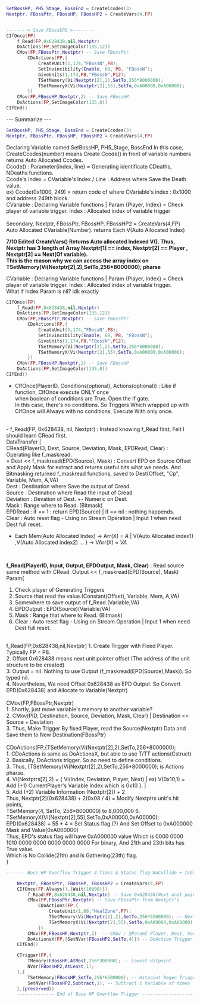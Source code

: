 ```lua
SetBossHP, PH5_Stage, BossEnd = CreateCcodes(3)
Nextptr, FBossPtr, FBossHP, FBossHP2 = CreateVars(4,FP)


--------< Save FBossEPD >--------
CIfOnce(FP)
	f_Read(FP,0x628438,nil,Nextptr)
	DoActions(FP,SetImageColor(135,12))
	CMov(FP,FBossPtr,Nextptr) -- Save FBossPtr
		CDoActions(FP,{
			CreateUnit(1,174,"FBossN",P8);
			SetInvincibility(Enable, 68, P8, "FBossN");
			GiveUnits(1,174,P8,"FBossN",P12);
			TSetMemory(Vi(Nextptr[2],2),SetTo,256*8000000);
			TSetMemoryX(Vi(Nextptr[2],55),SetTo,0xA00000,0xA00000);
		})
	CMov(FP,FBossHP,Nextptr,2) -- Save FBossHP
	DoActions(FP,SetImageColor(135,0))
CIfEnd()
```
--- Summarize ---
```lua
SetBossHP, PH5_Stage, BossEnd = CreateCcodes(3)
Nextptr, FBossPtr, FBossHP, FBossHP2 = CreateVars(4,FP)
```
Declaring Variable named SetBossHP, PH5_Stage, BossEnd
In this case, 
CreateCcodes(number) means Create Ccode() in front of variable numbers returns Auto Allocated Ccodes.<br>
Ccode() : Parameter{index, line} =  Generating identificate CDeaths, NDeaths functions. <br>
Ccode's Index = CVariable's Index / Line : Address where Save the Death value.<br>
ex) Ccode(0x1000, 249) = return code of where CVariable's index : 0x1000 and address 249th block.<br>
CVariable : Declaring Variable functions | Param {Player, Index} = Check player of variable trigger. Index : Allocated index of variable trigger<br>
<br>
Secondary, Nextptr, FBossPtr, FBossHP, FBossHP2 = CreateVars(4,FP)<br>
Auto Allocated CVariable(Number). returns Each V(Auto Allocated Index)<br>

**7/10 Edited CreateVars() Returns Auto allocated Indexed V(). Thus, Nextptr has 3 length of Array Nextptr[1] == index, Nextptr[2] == Player , Nextptr[3] == Next(Of variable). <br> This is the reason why we can access the array index on TSetMemory(Vi(Nextptr[2],2),SetTo,256*8000000); pharse** 

CVariable : Declaring Variable functions | Param {Player, Index} = Check player of variable trigger. Index : Allocated index of variable trigger.<br>
What if Index Param is nil? idk exactly<br>
```lua
CIfOnce(FP)
	f_Read(FP,0x628438,nil,Nextptr)
	DoActions(FP,SetImageColor(135,12))
	CMov(FP,FBossPtr,Nextptr) -- Save FBossPtr
		CDoActions(FP,{
			CreateUnit(1,174,"FBossN",P8);
			SetInvincibility(Enable, 68, P8, "FBossN");
			GiveUnits(1,174,P8,"FBossN",P12);
			TSetMemory(Vi(Nextptr[2],2),SetTo,256*8000000);
			TSetMemoryX(Vi(Nextptr[2],55),SetTo,0xA00000,0xA00000);
		})
	CMov(FP,FBossHP,Nextptr,2) -- Save FBossHP
	DoActions(FP,SetImageColor(135,0))
CIfEnd()
```
- CIfOnce(PlayerID, Conditions(optional), Actions(optional)) : Like if function, CIfOnce execute ONLY once <br>
when boolean of conditions are True. Open the If gate.<br>
In this case, there's no conditions. So Triggers Which wrapped up with CIfOnce will Always with no conditions, Execute With only once.<br>
<br>
- f_Read(FP, 0x628438, nil, Nextptr) : Instead knowing f_Read first, Felt I should learn CRead first.<br>
DataTransfer | <br>
CRead(PlayerID, Dest, Source, Deviation, Mask, EPDRead, Clear) : Operating like f_maskread.<br>
= Dest << f_maskread(EPD(Source), Mask) : Convert EPD on Source Offset and Apply Mask for extract and returns useful bits what we needs. And Bitmasking returned f_maskread functions, saved to Dest(Offset, "Cp", Variable, Mem, A,VA)<br>
Dest : Destination where Save the output of Cread.<br>
Source : Destination where Read the input of Cread.<br>
Deviation : Devation of Dest. +- Numeric on Dest.<br>
Mask : Range where to Read. (Bitmask)<br>
EPDRead : if == 1 : return EPD(Source) | if == nil : nothing happends.<br>
Clear : Auto reset flag - Using on Stream Operation | Input 1 when need Dest full reset.<br>

- Each Mem(Auto Allocated Index) -> Arr(X) = *A* | 
V(Auto Allocated index1) ,V(Auto Allocated index2) ... } -> VArr(X) = *VA*
<br>

**f_Read(PlayerID, Input, Output, EPDOutput, Mask, Clear)**  : Read source same method with CRead.
Output << f_maskread(EPD(Source), Mask)<br>
Param{<br>
1. Check player of Generating Triggers<br>
2. Source that read the value.(Constant(Offset), Variable, Mem, A,VA)<br>
3. Somewhere to save output of f_Read.(Variable,VA)<br>
4. EPDOutput : EPD(Source)(Variable/VA)<br>
5. Mask : Range that where to Read. (Bitmask)<br>
6. Clear : Auto reset flag - Using on Stream Operation | Input 1 when need Dest full reset.<br>
<br>
f_Read(FP,0x628438,nil,Nextptr)
1. Create Trigger with Fixed Player. Typically FP = P8. <br>
2. Offset 0x628438 means next unit pointer offset (The address of the unit structure to be created) <br>
3. Output = nil. Nothing to use Output (f_maskread(EPD(Source),Mask)). So typed nil. <br>
4. Nevertheless, We need Offset 0x628438 as EPD Output. So Convert EPD(0x628438) and Allocate to Variable(Nextptr) <br>
<br>
CMov(FP,FBossPtr,Nextptr)<br>
1. Shortly, just move variable's memory to another variable? <br>
2. CMov(PID, Destination, Source, Deviation, Mask, Clear) | Destination << Source  + Deviation <br>
3. Thus, Make Trigger By fixed Player, read the Source(Nextptr) Data and Save them to New Destination(FBossPtr) <br>
<br>
CDoActions(FP,{TSetMemory(Vi(Nextptr[2],2),SetTo,256*8000000);<br>
1. CDoActions is same as DoActionsX, but able to use T/TT actions(Cstruct)<br>
2. Basically, DoActions trigger. So no need to define conditions.<br>
3. Thus, {TSetMemory(Vi(Nextptr[2],2),SetTo,256*8000000); is Actions pharse.<br>
4. Vi(Nextptrs[2],2) = { Vi(Index, Deviation, Player, Next) | ex) V(0x10,1) = Add (+1) CurrentPlayer's Variable Index which is 0x10 }. | <br>
5. Add (+2) Variable Information (Nextptr[2]) + 2 <br> Thus, Nextptr[2](0x628438) + 2(0x08 / 4) = Modify Nextptrs unit's hit points, <br> TSetMemory(4, SetTo, 256*8000000) to 8,000,000
6. TSetMemoryX(Vi(Nextptr[2],55),SetTo,0xA00000,0xA00000);<br>
EPD(0x628438) + 55 * 4 = Set Status flag.(?) And Set Offset to 0xA000000 Mask and Value(0xA000000)<br>
Thus, EPD's status flag will have 0xA000000 value Which is 0000 0000 1010 0000 0000 0000 0000 0000 For binary, And 21th and 23th bits has True value. <br> Which is No Collide(21th) and Is Gathering(23th) flag.<br>
}

```lua
------- Boss HP Overflow Trigger 4 Times & Status flag NoCollide + IsGathering ------- 

    Nextptr, FBossPtr, FBossHP, FBossHP2 = CreateVars(4,FP)
    CIfOnce(FP,Always(),{Wait(10000)})
        f_Read(FP,0x628438,nil,Nextptr) -- Save 0x628438(Next unit pointer) Offset, Convert into EPD and save into Variable
        CMov(FP,FBossPtr,Nextptr) -- Save FBossPtr from Nextptr's 
            CDoActions(FP,{
                CreateUnit(1,68,"HealZone",P7);
                TSetMemory(Vi(Nextptr[2],2),SetTo,256*6500000); -- Next unit pointer offset's HP set
                TSetMemoryX(Vi(Nextptr[2],55),SetTo,0xA00000,0xA00000); -- Next unit pointer offset's status flag set
            })
        CMov(FP,FBossHP,Nextptr,2)  -- CMov : @Param{ Player, Dest, Source, Deviation, Mask, Clear } in this case, We allocate Nextptr + 2 (EPD(0x628438) + (0x008 / 4)).  
        DoActionsX(FP,{SetNVar(FBossHP2,SetTo,4)}) -- DoAction Trigger for setting number of HP regen times.
    CIfEnd()

    CTrigger(FP,{
        TMemory(FBossHP,AtMost,256*300000); -- Lowest Hitpoint
        NVar(FBossHP2,AtLeast,1);
    },{
        TSetMemory(FBossHP,SetTo,256*6500000); -- Hitpoint Regen Trigger Activate
        SetNVar(FBossHP2,Subtract,1); -- Subtract 1 Variable of times
    },{preserved})
    -------------- End of Boss HP Overflow Trigger ----------------------
```
